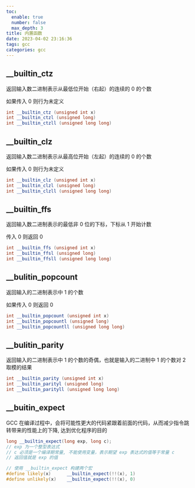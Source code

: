 ```yaml
---
toc:
  enable: true
  number: false
  max_depth: 3
title: 内置函数
date: 2023-04-02 23:16:36
tags: gcc
categories: gcc
---
```


## __builtin_ctz

返回输入数二进制表示从最低位开始（右起）的连续的 0 的个数

如果传入 0 则行为未定义

```cpp
int __builtin_ctz (unsigned int x)
int __builtin_ctzl (unsigned long)
int __builtin_ctzll (unsigned long long)
```

## __builtin_clz

返回输入数二进制表示从最高位开始（左起）的连续的 0 的个数

如果传入 0 则行为未定义

```cpp
int __builtin_clz (unsigned int x)
int __builtin_clzl (unsigned long)
int __builtin_clzll (unsigned long long)
```

## __builtin_ffs

返回输入数二进制表示的最低非 0 位的下标，下标从 1 开始计数

传入 0 则返回 0

```cpp
int __builtin_ffs (unsigned int x)
int __builtin_ffsl (unsigned long)
int __builtin_ffsll (unsigned long long)
```

## __bulitin_popcount

返回输入的二进制表示中 1 的个数

如果传入 0 则返回 0

```cpp
int __builtin_popcount (unsigned int x)
int __builtin_popcountl (unsigned long)
int __builtin_popcountll (unsigned long long)
```

## __bulitin_parity

返回输入的二进制表示中 1 的个数的奇偶，也就是输入的二进制中 1 的个数对 2 取模的结果

```cpp
int __builtin_parity (unsigned int x)
int __builtin_parityl (unsigned long)
int __builtin_parityll (unsigned long long)
```

## __buitin_expect

GCC 在编译过程中，会将可能性更大的代码紧跟着前面的代码，从而减少指令跳转带来的性能上的下降, 达到优化程序的目的

```cpp
long __builtin_expect(long exp, long c);
// exp 为一个整型表达式
// c 必须是一个编译期常量, 不能使用变量，表示期望 exp 表达式的值等于常量 c
// 返回值就是 exp 的值

// 使用 __builtin_expect 构建两个宏
#define likely(x)      __builtin_expect(!!(x), 1)
#define unlikely(x)    __builtin_expect(!!(x), 0)
```